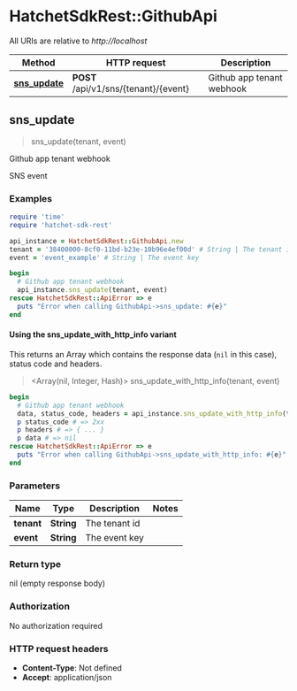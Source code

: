 # HatchetSdkRest::GithubApi

All URIs are relative to *http://localhost*

| Method | HTTP request | Description |
| ------ | ------------ | ----------- |
| [**sns_update**](GithubApi.md#sns_update) | **POST** /api/v1/sns/{tenant}/{event} | Github app tenant webhook |


## sns_update

> sns_update(tenant, event)

Github app tenant webhook

SNS event

### Examples

```ruby
require 'time'
require 'hatchet-sdk-rest'

api_instance = HatchetSdkRest::GithubApi.new
tenant = '38400000-8cf0-11bd-b23e-10b96e4ef00d' # String | The tenant id
event = 'event_example' # String | The event key

begin
  # Github app tenant webhook
  api_instance.sns_update(tenant, event)
rescue HatchetSdkRest::ApiError => e
  puts "Error when calling GithubApi->sns_update: #{e}"
end
```

#### Using the sns_update_with_http_info variant

This returns an Array which contains the response data (`nil` in this case), status code and headers.

> <Array(nil, Integer, Hash)> sns_update_with_http_info(tenant, event)

```ruby
begin
  # Github app tenant webhook
  data, status_code, headers = api_instance.sns_update_with_http_info(tenant, event)
  p status_code # => 2xx
  p headers # => { ... }
  p data # => nil
rescue HatchetSdkRest::ApiError => e
  puts "Error when calling GithubApi->sns_update_with_http_info: #{e}"
end
```

### Parameters

| Name | Type | Description | Notes |
| ---- | ---- | ----------- | ----- |
| **tenant** | **String** | The tenant id |  |
| **event** | **String** | The event key |  |

### Return type

nil (empty response body)

### Authorization

No authorization required

### HTTP request headers

- **Content-Type**: Not defined
- **Accept**: application/json

